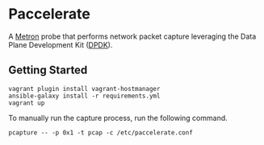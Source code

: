 Paccelerate
===========

A [Metron](https://metron.incubator.apache.org/) probe that performs network packet capture leveraging the Data Plane Development Kit ([DPDK](http://dpdk.org/)).

Getting Started
---------------

```
vagrant plugin install vagrant-hostmanager
ansible-galaxy install -r requirements.yml
vagrant up
```

To manually run the capture process, run the following command.

```
pcapture -- -p 0x1 -t pcap -c /etc/paccelerate.conf
```
